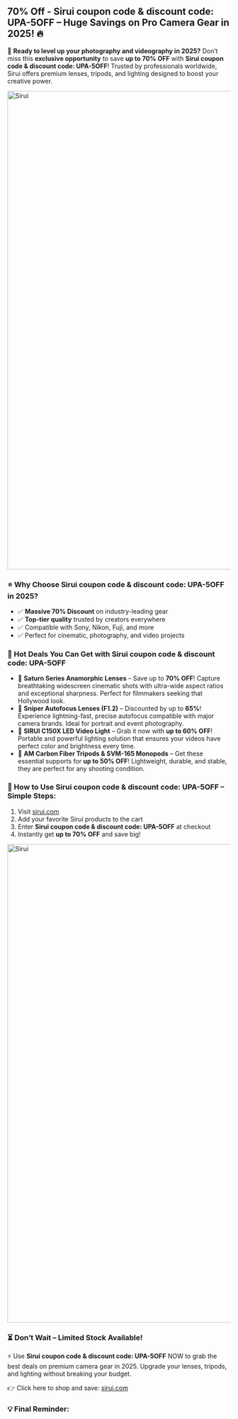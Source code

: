 <h2> 70% Off - Sirui coupon code & discount code: UPA-5OFF – Huge Savings on Pro Camera Gear in 2025! 🔥</h2>
<p>📸 <strong>Ready to level up your photography and videography in 2025?</strong> Don’t miss this <strong>exclusive opportunity</strong> to save <strong>up to 70% OFF</strong> with <strong>Sirui coupon code & discount code: UPA-5OFF</strong>! Trusted by professionals worldwide, Sirui offers premium lenses, tripods, and lighting designed to boost your creative power.</p>
<img src="https://images.mirror-media.xyz/publication-images/9OBDfu7-mKLzakhriF37e.jpeg?height=540&width=1080" alt="Sirui" width="1080">
<h3>⭐ Why Choose Sirui coupon code & discount code: UPA-5OFF in 2025?</h3>
<ul>
<li>✅ <strong>Massive 70% Discount</strong> on industry-leading gear</li>
<li>✅ <strong>Top-tier quality</strong> trusted by creators everywhere</li>
<li>✅ Compatible with Sony, Nikon, Fuji, and more</li>
<li>✅ Perfect for cinematic, photography, and video projects</li>
</ul>
<h3>🎯 Hot Deals You Can Get with Sirui coupon code & discount code: UPA-5OFF</h3>
<ul>
<li>🔹 <strong>Saturn Series Anamorphic Lenses</strong> – Save up to <strong>70% OFF</strong>! Capture breathtaking widescreen cinematic shots with ultra-wide aspect ratios and exceptional sharpness. Perfect for filmmakers seeking that Hollywood look.</li>
<li>🔹 <strong>Sniper Autofocus Lenses (F1.2)</strong> – Discounted by up to <strong>65%</strong>! Experience lightning-fast, precise autofocus compatible with major camera brands. Ideal for portrait and event photography.</li>
<li>🔹 <strong>SIRUI C150X LED Video Light</strong> – Grab it now with <strong>up to 60% OFF</strong>! Portable and powerful lighting solution that ensures your videos have perfect color and brightness every time.</li>
<li>🔹 <strong>AM Carbon Fiber Tripods & SVM-165 Monopods</strong> – Get these essential supports for <strong>up to 50% OFF</strong>! Lightweight, durable, and stable, they are perfect for any shooting condition.</li>
</ul>
<h3>🚀 How to Use Sirui coupon code & discount code: UPA-5OFF – Simple Steps:</h3>
<ol>
<li>Visit <a href="https://store.sirui.com/?sca_ref=8845442.lYfQapkN7X&utm_source=affiliates&utm_medium=uppromote&utm_campaign=8845442" target="_blank" rel="nofollow noopener">sirui.com</a></li>
<li>Add your favorite Sirui products to the cart</li>
<li>Enter <strong>Sirui coupon code & discount code: UPA-5OFF</strong> at checkout</li>
<li>Instantly get <strong>up to 70% OFF</strong> and save big!</li>
</ol>
<img src="https://images.mirror-media.xyz/publication-images/R8vXD4jkXdnH62YA6J_p3.png?height=667&width=1333" alt="Sirui" width="1080">
<h3>⏳ Don’t Wait – Limited Stock Available!</h3>
<p>⚡ Use <strong>Sirui coupon code & discount code: UPA-5OFF</strong> NOW to grab the best deals on premium camera gear in 2025. Upgrade your lenses, tripods, and lighting without breaking your budget.</p>
<p>👉 Click here to shop and save: <a href="https://store.sirui.com/?sca_ref=8845442.lYfQapkN7X&utm_source=affiliates&utm_medium=uppromote&utm_campaign=8845442" target="_blank" rel="nofollow noopener">sirui.com</a></p>
<h3>💡 Final Reminder:</h3>
